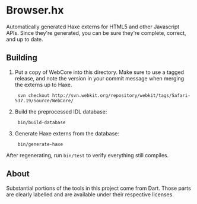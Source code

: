 # Browser.hx

Automatically generated Haxe externs for HTML5 and other Javascript APIs. Since
they're generated, you can be sure they're complete, correct, and up to date.

## Building

1. Put a copy of WebCore into this directory. Make sure to use a tagged
release, and note the version in your commit message when merging the
externs up to Haxe.

        svn checkout http://svn.webkit.org/repository/webkit/tags/Safari-537.19/Source/WebCore/

2. Build the preprocessed IDL database:

        bin/build-database

3. Generate Haxe externs from the database:

        bin/generate-haxe

After regenerating, run `bin/test` to verify everything still compiles.

## About

Substantial portions of the tools in this project come from Dart.  Those
parts are clearly labelled and are available under their respective
licenses.
